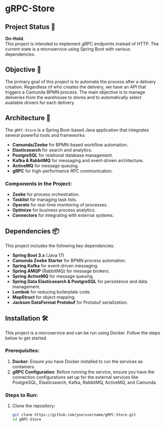 # gRPC-Store

## Project Status 🚧
**On-Hold**.  
This project is intended to implement gRPC endpoints instead of HTTP. The current state is a microservice using Spring Boot with various dependencies.

## Objective 🎯
The primary goal of this project is to automate the process after a delivery creation. Regardless of who creates the delivery, we have an API that triggers a Camunda BPMN process. The main objective is to manage deliveries from the warehouse to stores and to automatically select available drivers for each delivery. 

## Architecture 🔧
The `gRPC-Store` is a Spring Boot-based Java application that integrates several powerful tools and frameworks:
- **Camunda/Zeebe** for BPMN-based workflow automation.
- **Elasticsearch** for search and analytics.
- **PostgreSQL** for relational database management.
- **Kafka & RabbitMQ** for messaging and event-driven architecture.
- **ActiveMQ** for message queuing.
- **gRPC** for high-performance RPC communication.

### Components in the Project:
- **Zeebe** for process orchestration.
- **Tasklist** for managing task lists.
- **Operate** for real-time monitoring of processes.
- **Optimize** for business process analytics.
- **Connectors** for integrating with external systems.

## Dependencies 📦
This project includes the following key dependencies:

- **Spring Boot 3.x** (Java 17)
- **Camunda Zeebe Starter** for BPMN process automation.
- **Spring Kafka** for event-driven messaging.
- **Spring AMQP** (RabbitMQ) for message brokers.
- **Spring ActiveMQ** for message queuing.
- **Spring Data Elasticsearch & PostgreSQL** for persistence and data management.
- **Lombok** for reducing boilerplate code.
- **MapStruct** for object mapping.
- **Jackson DataFormat Protobuf** for Protobuf serialization.

## Installation 🛠️
This project is a microservice and can be run using Docker. Follow the steps below to get started.

### Prerequisites:
1. **Docker**: Ensure you have Docker installed to run the services as containers.
2. **gRPC Configuration**: Before running the service, ensure you have the connection configurations set up for the external services like PostgreSQL, Elasticsearch, Kafka, RabbitMQ, ActiveMQ, and Camunda.

### Steps to Run:
1. Clone the repository:
   ```bash
   git clone https://github.com/yourusername/gRPC-Store.git
   cd gRPC-Store
